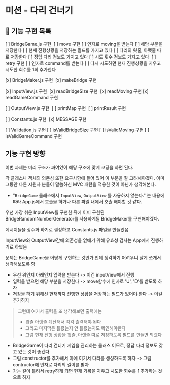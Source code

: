 # 미션 - 다리 건너기

## 🚀 기능 구현 목록
[ ] BridgeGame.js 구현
​	[ ] move 구현
  [ ] 인자로 moving을 받는다
  [ ] 해당 부분을 저장한다
 [ ] 현재 진행상황을 저장하는 필드를 가지고 있다
  [ ] 다리의 윗줄, 아랫줄 따로 저장한다
  [ ] 정답 다리 정보도 가지고 있다
  [ ] 시도 횟수 정보도 가지고 있다
​	[ ] retry 구현
  [ ] 인자로 command를 받는다
  [ ] 다시 시도하면 현재 진행상황을 지우고 시도한 회수를 1회 추가한다

[x] BridgeMaker.js 구현
​	[x] makeBridge 구현

[x] InputView.js 구현
​	[x] readBridgeSize 구현
​	[x] readMoving 구현
​	[x] readGameCommand 구현

[ ] OutputView.js 구현
​	[ ] printMap 구현
​	[ ] printResult 구현

[ ] Constants.js 구현
​	[x] MESSAGE 구현

[ ] Validation.js 구현
	[ ] isValidBridgeSize 구현
	[ ] isValidMoving 구현
	[ ] isValidGameCommand 구현

## 기능 구현 방향

이번 과제는 미리 구조가 짜여있어 해당 구조에 맞게 코딩을 하면 된다.

각 클래스나 객체의 의존성 또한 요구사항에 들어 있어 이 부분을 잘 고려해야겠다. 아마 그동안 다른 지원자 분들이 말씀하신 MVC 패턴을 적용한 것이 아닌가 생각해본다.

* "`BridgeGame` 클래스에서 `InputView`, `OutputView` 를 사용하지 않는다." 는 내용에 따라 App.js에서 호출을 하거나 다른 파일 내에서 호출 해야할 것 같다.

우선 가장 쉬운 InputView를 구현한 뒤에 이미 구현된 BridgeRandomNumberGenerator를 사용하게될 BridgeMaker를 구현해야겠다.

메시지들을 상수화 하기로 결정하고 Constants.js 파일을 만들었음

InputView와 OutputView간에 의존성을 없애기 위해 유효성 검사는 App에서 진행하기로 하였음

문제는 BridgeGame을 어떻게 구현하는 것인가 인데 생각하기 어려우니 잘게 쪼개서 생각해보도록 함

* 우선 위인지 아래인지 입력을 받는다 -> 이건 inputView에서 진행
* 입력을 받으면 해당 부분을 저장한다 -> move함수에 인자로 'U', 'D'를 받도록 하자
* 저장을 하기 위해선 현재까지 진행한 상황을 저장하는 필드가 있어야 한다 -> 이걸 추가하자

>  그런데 여기서 출력을 또 생각해보면 출력에는
>
> * 윗줄 아랫줄 계산해서 각각 출력해야 된다
> * 그리고 마지막은 틀렸는지 안 틀렸는지도 확인해야한다
> * 그럼 현재 진행 상황을 윗줄, 아랫줄 따로 저장하도록 필드를 만들면 되겠다

* BridgeGame이 다리 건너기 게임을 관리하는 클래스 이므로, 정답 다리 정보도 갖고 있는 것이 좋겠다
* 그럼 constructor를 추가해서 아예 여기서 다리를 생성하도록 하자 -> 그럼 contructor에 인자로 다리의 길이를 받자
* 가는 길이 틀려서 retry하게 되면 현재 기록을 지우고 시도한 회수를 1 추가하는 것으로 하자


